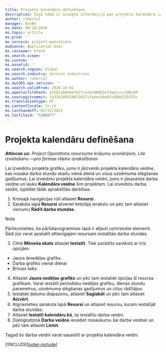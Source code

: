 ```yaml
---
title: Projekta kalendāru definēšana
description: Šajā tēmā ir sniegta informācija par projekta kalendāra izmantošanu, lai sekotu projekta grafikam.
author: ruhercul
manager: AnnBe
ms.date: 09/18/2020
ms.topic: article
ms.prod: ''
ms.service: project-operations
audience: Application User
ms.reviewer: kfend
ms.search.scope: ''
ms.custom: ''
ms.assetid: ''
ms.search.region: Global
ms.search.industry: Service industries
ms.author: ruhercul
ms.dyn365.ops.version: ''
ms.search.validFrom: 2020-10-01
ms.openlocfilehash: e25b11b6b947627ca2ac88952e74aecccc346c89
ms.sourcegitcommit: fa32b1893286f20271fa4ec4be8fc68bd135f53c
ms.translationtype: HT
ms.contentlocale: lv-LV
ms.lasthandoff: 02/15/2021
ms.locfileid: "5286977"
---
```

# <a name="define-project-calendars"></a>Projekta kalendāru definēšana

_**Attiecas uz:** Project Operations resursu/ne krājumu scenārijiem, Lite izvietošanu —pro formas rēķinu izrakstīšanai_

Lai izveidotu projekta grafiku, jums ir jāizveido projekta kalendāra veidne, kas nosaka darba stundu skaitu vienā dienā un visus uzņēmuma slēgšanas gadījumus. Lai izveidotu projekta kalendāra veidni, jums ir jāsasaista darba veidne un lauks **Kalendāra veidne** šim projektam. Lai izveidotu darba veidni, izpildiet tālāk aprakstītās darbības.

1. Kreisajā navigācijas rūtī atlasiet **Resursi**. 
2. Saraksta lapā **Resursi** atveriet lietotāja ierakstu un pēc tam atlasiet vienumu **Rādīt darba stundas**.

  > [!NOTE]
  > Pārliecinieties, ka pārlūkprogrammas lapā ir atļauti uznirstošie elementi. Šādi jūs varat apskatīt attiecīgajam resursam iestatītās darba stundas.
  
3. Cilnē **Mēneša skats** atlasiet **Iestatīt**. Tiek parādīts saraksts ar trīs opcijām: 

  - Jauns iknedēļas grafiks
  - Darba grafiks vienai dienai
  - Brīvais laiks

4. Atlasiet **Jauns nedēļas grafiks** un pēc tam iestatiet opcijas šī resursa grafikam. Varat iestatīt periodisku nedēļas grafiku, dienas stundu parametrus, uzņēmuma slēgšanas gadījumus un citus rādītājus.
5. Iestatiet datumu diapazonu, atlasiet **Saglabāt** un pēc tam atlasiet **Aizvērt**. 
6. Atgriezieties saraksta lapā **Resursi** un atlasiet resursu, kuram iestatījāt darba stundas. 
7. Atlasiet **Iestatīt kalendāru kā**, lai iestatītu darba veidni. 
8. Dialoglodziņā **Darba veidne** ievadiet nosaukumu šai darba veidnei un pēc tam atlasiet **Lietot**. 

Tagad šo darba veidni varat sasaistīt ar projekta kalendāra veidni.


[!INCLUDE[footer-include](../includes/footer-banner.md)]